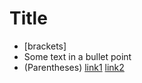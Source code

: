 # Title
- [brackets]
- Some text in a bullet point
- (Parentheses)
[link1](https://something.com)
[link2](some-thing.html)